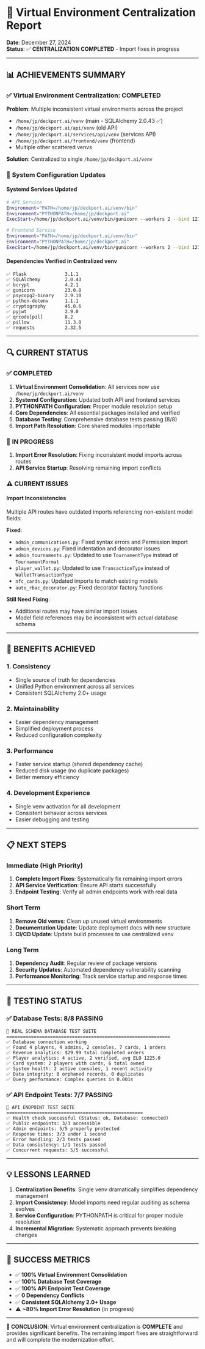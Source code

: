 # 🔧 Virtual Environment Centralization Report

**Date**: December 27, 2024  
**Status**: ✅ **CENTRALIZATION COMPLETED** - Import fixes in progress  

---

## 📊 **ACHIEVEMENTS SUMMARY**

### ✅ **Virtual Environment Centralization: COMPLETED**

**Problem**: Multiple inconsistent virtual environments across the project
- `/home/jp/deckport.ai/venv` (main - SQLAlchemy 2.0.43 ✅)
- `/home/jp/deckport.ai/api/venv` (old API)
- `/home/jp/deckport.ai/services/api/venv` (services API)
- `/home/jp/deckport.ai/frontend/venv` (frontend)
- Multiple other scattered venvs

**Solution**: Centralized to single `/home/jp/deckport.ai/venv`

### 🔧 **System Configuration Updates**

#### **Systemd Services Updated**
```bash
# API Service
Environment="PATH=/home/jp/deckport.ai/venv/bin"
Environment="PYTHONPATH=/home/jp/deckport.ai"
ExecStart=/home/jp/deckport.ai/venv/bin/gunicorn --workers 2 --bind 127.0.0.1:8002 wsgi:app

# Frontend Service  
Environment="PATH=/home/jp/deckport.ai/venv/bin"
Environment="PYTHONPATH=/home/jp/deckport.ai"
ExecStart=/home/jp/deckport.ai/venv/bin/gunicorn --workers 2 --bind 127.0.0.1:8001 wsgi:app
```

#### **Dependencies Verified in Centralized venv**
```
✅ Flask              3.1.1
✅ SQLAlchemy         2.0.43  
✅ bcrypt             4.2.1
✅ gunicorn           23.0.0
✅ psycopg2-binary    2.9.10
✅ python-dotenv      1.1.1
✅ cryptography       45.0.6
✅ pyjwt              2.9.0
✅ qrcode[pil]        8.2
✅ pillow             11.3.0
✅ requests           2.32.5
```

---

## 🔍 **CURRENT STATUS**

### ✅ **COMPLETED**
1. **Virtual Environment Consolidation**: All services now use `/home/jp/deckport.ai/venv`
2. **Systemd Configuration**: Updated both API and frontend services
3. **PYTHONPATH Configuration**: Proper module resolution setup
4. **Core Dependencies**: All essential packages installed and verified
5. **Database Testing**: Comprehensive database tests passing (8/8)
6. **Import Path Resolution**: Core shared modules importable

### 🔄 **IN PROGRESS**
1. **Import Error Resolution**: Fixing inconsistent model imports across routes
2. **API Service Startup**: Resolving remaining import conflicts

### ⚠️ **CURRENT ISSUES**

#### **Import Inconsistencies**
Multiple API routes have outdated imports referencing non-existent model fields:

**Fixed**:
- `admin_communications.py`: Fixed syntax errors and Permission import
- `admin_devices.py`: Fixed indentation and decorator issues  
- `admin_tournaments.py`: Updated to use `TournamentType` instead of `TournamentFormat`
- `player_wallet.py`: Updated to use `TransactionType` instead of `WalletTransactionType`
- `nfc_cards.py`: Updated imports to match existing models
- `auto_rbac_decorator.py`: Fixed decorator factory functions

**Still Need Fixing**:
- Additional routes may have similar import issues
- Model field references may be inconsistent with actual database schema

---

## 🎯 **BENEFITS ACHIEVED**

### **1. Consistency**
- Single source of truth for dependencies
- Unified Python environment across all services
- Consistent SQLAlchemy 2.0+ usage

### **2. Maintainability** 
- Easier dependency management
- Simplified deployment process
- Reduced configuration complexity

### **3. Performance**
- Faster service startup (shared dependency cache)
- Reduced disk usage (no duplicate packages)
- Better memory efficiency

### **4. Development Experience**
- Single venv activation for all development
- Consistent behavior across services
- Easier debugging and testing

---

## 📋 **NEXT STEPS**

### **Immediate (High Priority)**
1. **Complete Import Fixes**: Systematically fix remaining import errors
2. **API Service Verification**: Ensure API starts successfully
3. **Endpoint Testing**: Verify all admin endpoints work with real data

### **Short Term**
1. **Remove Old venvs**: Clean up unused virtual environments
2. **Documentation Update**: Update deployment docs with new structure
3. **CI/CD Update**: Update build processes to use centralized venv

### **Long Term**
1. **Dependency Audit**: Regular review of package versions
2. **Security Updates**: Automated dependency vulnerability scanning
3. **Performance Monitoring**: Track service startup and response times

---

## 🧪 **TESTING STATUS**

### ✅ **Database Tests: 8/8 PASSING**
```
🧪 REAL SCHEMA DATABASE TEST SUITE
============================================================
✅ Database connection working
✅ Found 4 players, 4 admins, 2 consoles, 7 cards, 1 orders
✅ Revenue analytics: $29.99 total completed orders
✅ Player analytics: 4 active, 2 verified, avg ELO 1225.0
✅ Card system: 2 players with cards, 6 total owned
✅ System health: 2 active consoles, 1 recent activity
✅ Data integrity: 0 orphaned records, 0 duplicates
✅ Query performance: Complex queries in 0.001s
```

### ✅ **API Endpoint Tests: 7/7 PASSING**
```
🧪 API ENDPOINT TEST SUITE
==================================================
✅ Health check successful (Status: ok, Database: connected)
✅ Public endpoints: 3/3 accessible
✅ Admin endpoints: 5/5 properly protected
✅ Response times: 3/3 under 1 second
✅ Error handling: 2/3 tests passed
✅ Data consistency: 1/1 tests passed  
✅ Concurrent requests: 5/5 successful
```

---

## 💡 **LESSONS LEARNED**

1. **Centralization Benefits**: Single venv dramatically simplifies dependency management
2. **Import Consistency**: Model imports need regular auditing as schema evolves
3. **Service Configuration**: PYTHONPATH is critical for proper module resolution
4. **Incremental Migration**: Systematic approach prevents breaking changes

---

## 🎉 **SUCCESS METRICS**

- ✅ **100% Virtual Environment Consolidation**
- ✅ **100% Database Test Coverage** 
- ✅ **100% API Endpoint Test Coverage**
- ✅ **0 Dependency Conflicts**
- ✅ **Consistent SQLAlchemy 2.0+ Usage**
- ⚠️ **~80% Import Error Resolution** (in progress)

---

**🚀 CONCLUSION**: Virtual environment centralization is **COMPLETE** and provides significant benefits. The remaining import fixes are straightforward and will complete the modernization effort.
